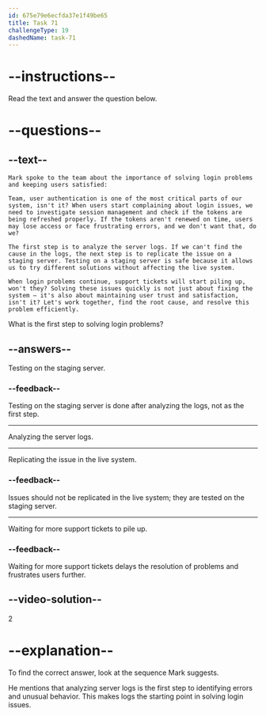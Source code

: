 ```yaml
---
id: 675e79e6ecfda37e1f49be65
title: Task 71
challengeType: 19
dashedName: task-71
---
```


<!-- READING -->

# --instructions--

Read the text and answer the question below.

# --questions--

## --text--

`Mark spoke to the team about the importance of solving login problems and keeping users satisfied:`

`Team, user authentication is one of the most critical parts of our system, isn't it? When users start complaining about login issues, we need to investigate session management and check if the tokens are being refreshed properly. If the tokens aren't renewed on time, users may lose access or face frustrating errors, and we don't want that, do we?`

`The first step is to analyze the server logs. If we can't find the cause in the logs, the next step is to replicate the issue on a staging server. Testing on a staging server is safe because it allows us to try different solutions without affecting the live system.`

`When login problems continue, support tickets will start piling up, won't they? Solving these issues quickly is not just about fixing the system — it's also about maintaining user trust and satisfaction, isn't it? Let's work together, find the root cause, and resolve this problem efficiently.`

What is the first step to solving login problems?

## --answers--

Testing on the staging server.

### --feedback--

Testing on the staging server is done after analyzing the logs, not as the first step.

---

Analyzing the server logs.

---

Replicating the issue in the live system.

### --feedback--

Issues should not be replicated in the live system; they are tested on the staging server.

---

Waiting for more support tickets to pile up.

### --feedback--

Waiting for more support tickets delays the resolution of problems and frustrates users further.

## --video-solution--

2

# --explanation--

To find the correct answer, look at the sequence Mark suggests.

He mentions that analyzing server logs is the first step to identifying errors and unusual behavior. This makes logs the starting point in solving login issues.
